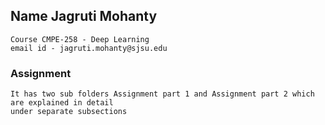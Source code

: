 ## Name Jagruti Mohanty 
````
Course CMPE-258 - Deep Learning 
email id - jagruti.mohanty@sjsu.edu
````
### Assignment 
```
It has two sub folders Assignment part 1 and Assignment part 2 which are explained in detail
under separate subsections
```

